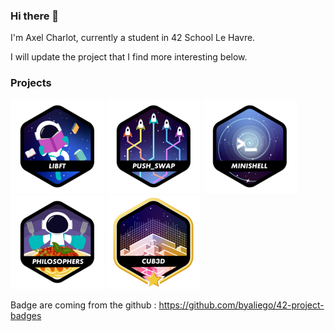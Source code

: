 ### Hi there 👋
I'm Axel Charlot, currently a student in 42 School Le Havre.

I will update the project that I find more interesting below.

### Projects
<a href="https://github.com/XaelBaseth/LIBFT">
<img
	src="img/libft.png"
	alt="Libft_icons"
	title="LIBFT"
	style="display: inline-block; margin: 0 auto; max-width: 550px"
></a>

<a href="https://github.com/XaelBaseth/push_swap">
<img
	src="img/push_swap.png"
	alt="Push_Swap_icons"
	title="PUSH_SWAP"
	style="display: inline-block; margin: 0 auto; max-width: 550px"
></a>

<a href="https://github.com/XaelBaseth/minishell_42">
<img
	src="img/minishell.png"
	alt="Push_Swap_icons"
	title="MINISHELL"
	style="display: inline-block; margin: 0 auto; max-width: 550px"
></a>

<a href="https://github.com/XaelBaseth/philosophers">
<img
	src="img/philosopher.png"
	alt="Push_Swap_icons"
	title="PHILOSOPHER"
	style="display: inline-block; margin: 0 auto; max-width: 550px"
></a>


<a href="https://github.com/XaelBaseth/Cub3d">
<img
	src="img/cub3dm.png"
	alt="Cub3d_icons"
	title="CUB3D"
	style="display: inline-block; margin: 0 auto; max-width: 550px"
></a>

Badge are coming from the github : https://github.com/byaliego/42-project-badges

<!--
**XaelBaseth/XaelBaseth** is a ✨ _special_ ✨ repository because its `README.md` (this file) appears on your GitHub profile.

Here are some ideas to get you started:

- 🔭 I’m currently working on ...
- 🌱 I’m currently learning ...
- 👯 I’m looking to collaborate on ...
- 🤔 I’m looking for help with ...
- 💬 Ask me about ...
- 📫 How to reach me: ...
- 😄 Pronouns: ...
- ⚡ Fun fact: ...
-->
